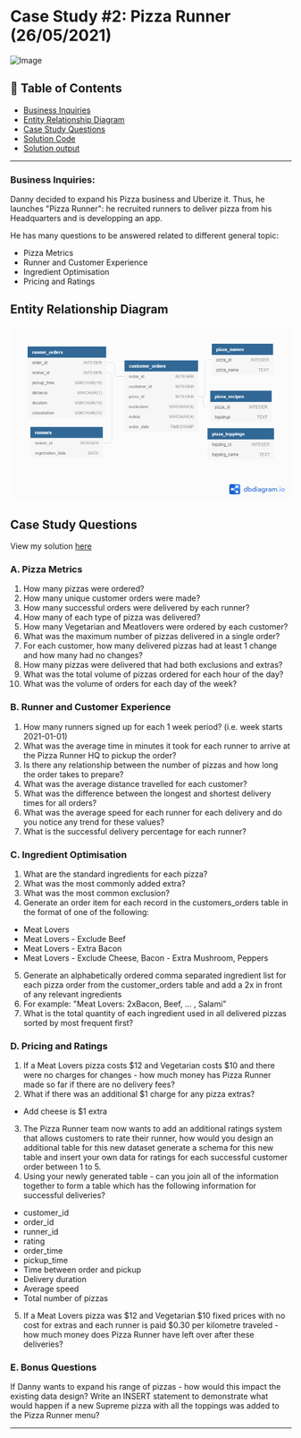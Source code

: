 # Case Study #2: Pizza Runner  (26/05/2021)
<img src="https://8weeksqlchallenge.com/images/case-study-designs/2.png" alt="Image" width="450" height="450">

## 📕 Table of Contents
- [Business Inquiries](#business-inquiries)
- [Entity Relationship Diagram](#entity-relationship-diagram)
- [Case Study Questions](#case-study-questions)
- [Solution Code](https://github.com/AymericPeltier/8-Week-SQL-Challenge/blob/main/Case%20Study%20%231%20-%20Danny's%20Diner/SQL_code.sql)
- [Solution output](https://github.com/AymericPeltier/8-Week-SQL-Challenge/blob/main/Case%20Study%20%231%20-%20Danny's%20Diner/SQL_Output)

***

### Business Inquiries:
Danny decided to expand his Pizza business and Uberize it. Thus, he launches "Pizza Runner": he recruited runners to deliver pizza from his Headquarters and is developping an app.

He has many questions to be answered related to different general topic:
* Pizza Metrics
* Runner and Customer Experience
* Ingredient Optimisation
* Pricing and Ratings

## Entity Relationship Diagram

![Entity diagram](/images/ER_case_2.png?raw=true "ER case 2")

## Case Study Questions
View my solution [here](https://github.com/AymericPeltier/8-Week-SQL-Challenge/blob/main/Case%20Study%20%232:%20Pizza%20Runner/SQL_code/Complete_Solution)

### A. Pizza Metrics

1. How many pizzas were ordered?
2. How many unique customer orders were made?
3. How many successful orders were delivered by each runner?
4. How many of each type of pizza was delivered?
5. How many Vegetarian and Meatlovers were ordered by each customer?
6. What was the maximum number of pizzas delivered in a single order?
7. For each customer, how many delivered pizzas had at least 1 change and how many had no changes?
8. How many pizzas were delivered that had both exclusions and extras?
9. What was the total volume of pizzas ordered for each hour of the day?
10. What was the volume of orders for each day of the week?

### B. Runner and Customer Experience

1. How many runners signed up for each 1 week period? (i.e. week starts 2021-01-01)
2. What was the average time in minutes it took for each runner to arrive at the Pizza Runner HQ to pickup the order?
3. Is there any relationship between the number of pizzas and how long the order takes to prepare?
4. What was the average distance travelled for each customer?
5. What was the difference between the longest and shortest delivery times for all orders?
6. What was the average speed for each runner for each delivery and do you notice any trend for these values?
7. What is the successful delivery percentage for each runner?

### C. Ingredient Optimisation

1. What are the standard ingredients for each pizza?
2. What was the most commonly added extra?
3. What was the most common exclusion?
4. Generate an order item for each record in the customers_orders table in the format of one of the following:
- Meat Lovers
- Meat Lovers - Exclude Beef
- Meat Lovers - Extra Bacon
- Meat Lovers - Exclude Cheese, Bacon - Extra Mushroom, Peppers
5. Generate an alphabetically ordered comma separated ingredient list for each pizza order from the customer_orders table and add a 2x in front of any relevant ingredients
6. For example: "Meat Lovers: 2xBacon, Beef, ... , Salami"
7. What is the total quantity of each ingredient used in all delivered pizzas sorted by most frequent first?

### D. Pricing and Ratings

1. If a Meat Lovers pizza costs $12 and Vegetarian costs $10 and there were no charges for changes - how much money has Pizza Runner made so far if there are no delivery fees?
2. What if there was an additional $1 charge for any pizza extras?
- Add cheese is $1 extra
3. The Pizza Runner team now wants to add an additional ratings system that allows customers to rate their runner, how would you design an additional table for this new dataset generate a schema for this new table and insert your own data for ratings for each successful customer order between 1 to 5.
4. Using your newly generated table - can you join all of the information together to form a table which has the following information for successful deliveries?
- customer_id
- order_id
- runner_id
- rating
- order_time
- pickup_time
- Time between order and pickup
- Delivery duration
- Average speed
- Total number of pizzas
5. If a Meat Lovers pizza was $12 and Vegetarian $10 fixed prices with no cost for extras and each runner is paid $0.30 per kilometre traveled - how much money does Pizza Runner have left over after these deliveries?

### E. Bonus Questions

If Danny wants to expand his range of pizzas - how would this impact the existing data design? Write an INSERT statement to demonstrate what would happen if a new Supreme pizza with all the toppings was added to the Pizza Runner menu?

***

